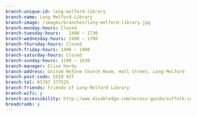 ```yaml
---
branch-unique-id: long-melford-library
branch-name: Long Melford Library
branch-image: /images/branches/long-melford-library.jpg
branch-monday-hours: Closed
branch-tuesday-hours:	1400 – 1730
branch-wednesday-hours: 1400 – 1700
branch-thursday-hours: Closed
branch-friday-hours: 1400 – 1900
branch-saturday-hours: Closed
branch-sunday-hours: 1200 – 1630
branch-manager: Elise Hardy
branch-address: United Reform Church Room, Hall Street, Long Melford
branch-post-code: CO10 9JT
branch-tel: 01787 377525
branch-friends: Friends of Long Melford Library
branch-wifi: y
branch-accessibility: http://www.disabledgo.com/access-guide/suffolk-county-council/long-melford-library
breadcrumb: y
---
```

